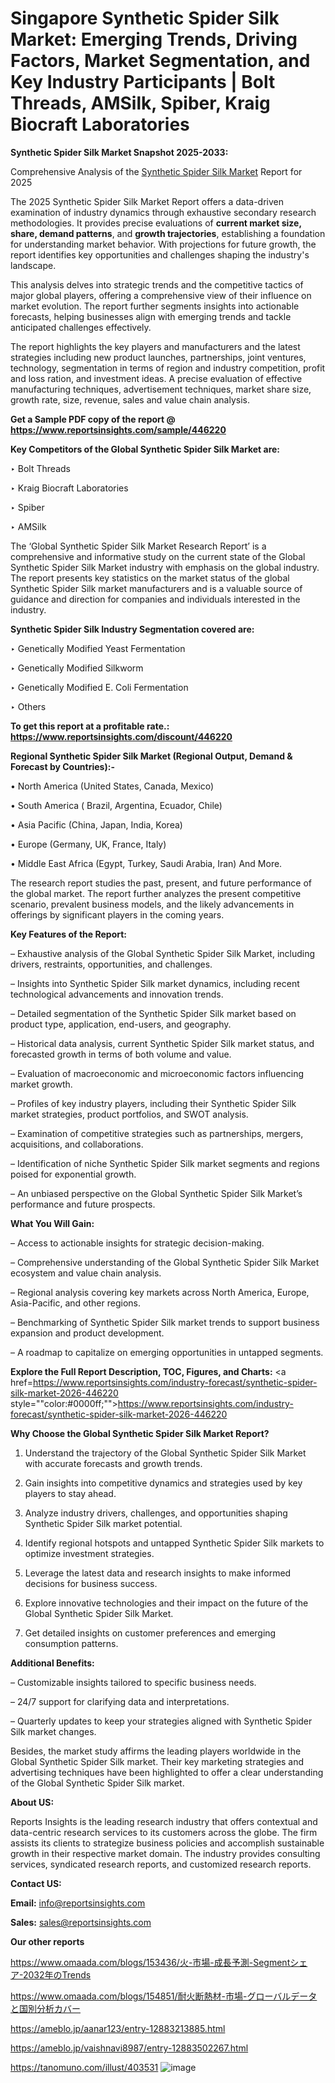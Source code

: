 # Singapore Synthetic Spider Silk Market: Emerging Trends, Driving Factors, Market Segmentation, and Key Industry Participants | Bolt Threads, AMSilk, Spiber, Kraig Biocraft Laboratories

<strong>Synthetic Spider Silk Market Snapshot 2025-2033:</strong>

Comprehensive Analysis of the <a href=https://www.reportsinsights.com/sample/446220>Synthetic Spider Silk Market</a> Report for 2025

The 2025 Synthetic Spider Silk Market Report offers a data-driven examination of industry dynamics through exhaustive secondary research methodologies. It provides precise evaluations of <strong>current market size, share, demand patterns</strong>, and <strong>growth trajectories</strong>, establishing a foundation for understanding market behavior. With projections for future growth, the report identifies key opportunities and challenges shaping the industry's landscape.

This analysis delves into strategic trends and the competitive tactics of major global players, offering a comprehensive view of their influence on market evolution. The report further segments insights into actionable forecasts, helping businesses align with emerging trends and tackle anticipated challenges effectively.

The report highlights the key players and manufacturers and the latest strategies including new product launches, partnerships, joint ventures, technology, segmentation in terms of region and industry competition, profit and loss ration, and investment ideas. A precise evaluation of effective manufacturing techniques, advertisement techniques, market share size, growth rate, size, revenue, sales and value chain analysis.

<strong>Get a Sample PDF copy of the report @ <a href=https://www.reportsinsights.com/sample/446220 style=color:#0000ff;>https://www.reportsinsights.com/sample/446220</a></strong>

<strong>Key Competitors of the Global Synthetic Spider Silk Market are:</strong>

‣ Bolt Threads

‣ Kraig Biocraft Laboratories

‣ Spiber

‣ AMSilk

The ‘Global Synthetic Spider Silk Market Research Report’ is a comprehensive and informative study on the current state of the Global Synthetic Spider Silk Market industry with emphasis on the global industry. The report presents key statistics on the market status of the global Synthetic Spider Silk market manufacturers and is a valuable source of guidance and direction for companies and individuals interested in the industry.

<strong>Synthetic Spider Silk Industry Segmentation covered are:</strong>

‣ Genetically Modified Yeast Fermentation

‣ Genetically Modified Silkworm

‣ Genetically Modified E. Coli Fermentation

‣ Others

<strong>To get this report at a profitable rate.: <a href=https://www.reportsinsights.com/discount/446220 style=color:#0000ff;>https://www.reportsinsights.com/discount/446220</a></strong>

<strong>Regional Synthetic Spider Silk Market (Regional Output, Demand &amp; Forecast by Countries):-</strong>

• North America (United States, Canada, Mexico)

• South America ( Brazil, Argentina, Ecuador, Chile)

• Asia Pacific (China, Japan, India, Korea)

• Europe (Germany, UK, France, Italy)

• Middle East Africa (Egypt, Turkey, Saudi Arabia, Iran) And More.

The research report studies the past, present, and future performance of the global market. The report further analyzes the present competitive scenario, prevalent business models, and the likely advancements in offerings by significant players in the coming years.

<strong>Key Features of the Report:</strong>

– Exhaustive analysis of the Global Synthetic Spider Silk Market, including drivers, restraints, opportunities, and challenges.

– Insights into Synthetic Spider Silk market dynamics, including recent technological advancements and innovation trends.

– Detailed segmentation of the Synthetic Spider Silk market based on product type, application, end-users, and geography.

– Historical data analysis, current Synthetic Spider Silk market status, and forecasted growth in terms of both volume and value.

– Evaluation of macroeconomic and microeconomic factors influencing market growth.

– Profiles of key industry players, including their Synthetic Spider Silk market strategies, product portfolios, and SWOT analysis.

– Examination of competitive strategies such as partnerships, mergers, acquisitions, and collaborations.

– Identification of niche Synthetic Spider Silk market segments and regions poised for exponential growth.

– An unbiased perspective on the Global Synthetic Spider Silk Market’s performance and future prospects.

<strong>What You Will Gain:</strong>

– Access to actionable insights for strategic decision-making.

– Comprehensive understanding of the Global Synthetic Spider Silk Market ecosystem and value chain analysis.

– Regional analysis covering key markets across North America, Europe, Asia-Pacific, and other regions.

– Benchmarking of Synthetic Spider Silk market trends to support business expansion and product development.

– A roadmap to capitalize on emerging opportunities in untapped segments.

<strong>Explore the Full Report Description, TOC, Figures, and Charts:</strong>
<a href=https://www.reportsinsights.com/industry-forecast/synthetic-spider-silk-market-2026-446220 style=""color:#0000ff;"">https://www.reportsinsights.com/industry-forecast/synthetic-spider-silk-market-2026-446220</a>

<strong>Why Choose the Global Synthetic Spider Silk Market Report?</strong>

1. Understand the trajectory of the Global Synthetic Spider Silk Market with accurate forecasts and growth trends.

2. Gain insights into competitive dynamics and strategies used by key players to stay ahead.

3. Analyze industry drivers, challenges, and opportunities shaping Synthetic Spider Silk market potential.

4. Identify regional hotspots and untapped Synthetic Spider Silk markets to optimize investment strategies.

5. Leverage the latest data and research insights to make informed decisions for business success.

6. Explore innovative technologies and their impact on the future of the Global Synthetic Spider Silk Market.

7. Get detailed insights on customer preferences and emerging consumption patterns.

<strong>Additional Benefits:</strong>

– Customizable insights tailored to specific business needs.

– 24/7 support for clarifying data and interpretations.

– Quarterly updates to keep your strategies aligned with Synthetic Spider Silk market changes.

Besides, the market study affirms the leading players worldwide in the Global Synthetic Spider Silk market. Their key marketing strategies and advertising techniques have been highlighted to offer a clear understanding of the Global Synthetic Spider Silk market.

<strong><strong>About US</strong>:</strong>

Reports Insights is the leading research industry that offers contextual and data-centric research services to its customers across the globe. The firm assists its clients to strategize business policies and accomplish sustainable growth in their respective market domain. The industry provides consulting services, syndicated research reports, and customized research reports.

<strong>Contact US:</strong>

<p class=><b>Email:</b> <a href=mailto:info@reportsinsights.com>info@reportsinsights.com</a></p>
<p class=><b>Sales:</b> <a href=mailto:sales@reportsinsights.com>sales@reportsinsights.com</a></p>

<strong>Our other reports</strong>

<a href=https://www.omaada.com/blogs/153436/火-市場-成長予測-Segmentシェア-2032年のTrends>https://www.omaada.com/blogs/153436/火-市場-成長予測-Segmentシェア-2032年のTrends</a>

<a href=https://www.omaada.com/blogs/154851/耐火断熱材-市場-グローバルデータと国別分析カバー>https://www.omaada.com/blogs/154851/耐火断熱材-市場-グローバルデータと国別分析カバー</a>

<a href=https://ameblo.jp/aanar123/entry-12883213885.html>https://ameblo.jp/aanar123/entry-12883213885.html</a>

<a href=https://ameblo.jp/vaishnavi8987/entry-12883502267.html>https://ameblo.jp/vaishnavi8987/entry-12883502267.html</a>

<a href=https://tanomuno.com/illust/403531>https://tanomuno.com/illust/403531</a>
![image](https://github.com/user-attachments/assets/83c3b707-132b-460f-81ec-3d835c27473e)
